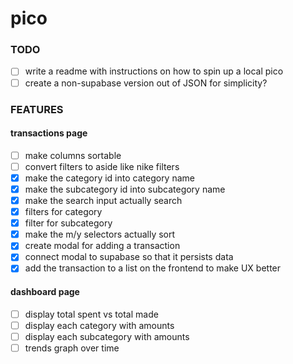 # pico

### TODO

- [ ] write a readme with instructions on how to spin up a local pico
- [ ] create a non-supabase version out of JSON for simplicity?

### FEATURES

#### transactions page

- [ ] make columns sortable
- [ ] convert filters to aside like nike filters
- [x] make the category id into category name
- [x] make the subcategory id into subcategory name
- [x] make the search input actually search
- [x] filters for category
- [x] filter for subcategory
- [x] make the m/y selectors actually sort
- [x] create modal for adding a transaction
- [x] connect modal to supabase so that it persists data
- [x] add the transaction to a list on the frontend to make UX better

#### dashboard page

- [ ] display total spent vs total made
- [ ] display each category with amounts
- [ ] display each subcategory with amounts
- [ ] trends graph over time
